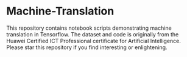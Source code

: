 # Machine-Translation
This repository contains notebook scripts demonstrating machine translation in Tensorflow.
The dataset and code is originally from the Huawei Certified ICT Professional certificate for Artificial Intelligence.
Please star this repository if you find interesting or enlightening.
